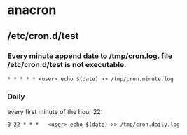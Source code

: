 # anacron
## /etc/cron.d/test
### Every minute append date to /tmp/cron.log. file /etc/cron.d/test is not executable.
```
* * * * * <user> echo $(date) >> /tmp/cron.minute.log
```
### Daily
every first minute of the hour 22:
```
0 22 * * *   <user> echo $(date) >> /tmp/cron.daily.log
```
